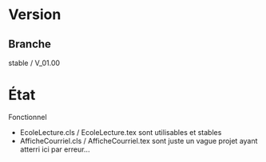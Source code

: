 Version
=======

Branche
-------
stable / V_01.00


État
====
Fonctionnel
- EcoleLecture.cls / EcoleLecture.tex
  sont utilisables et stables
- AfficheCourriel.cls / AfficheCourriel.tex
  sont juste un vague projet ayant atterri ici par erreur...

